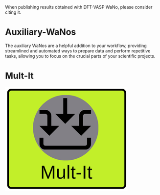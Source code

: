 
When publishing results obtained with DFT-VASP WaNo, please consider citing it.

# Auxiliary-WaNos
The auxiliary WaNos are a helpful addition to your workflow, providing streamlined and automated ways to prepare data and perform repetitive tasks, allowing you to focus on the crucial parts of your scientific projects.

# Mult-It
![Mult-It WaNo logo](https://raw.githubusercontent.com/KIT-Workflows/Auxiliary-WaNos/main/mult-It_logo.png)
